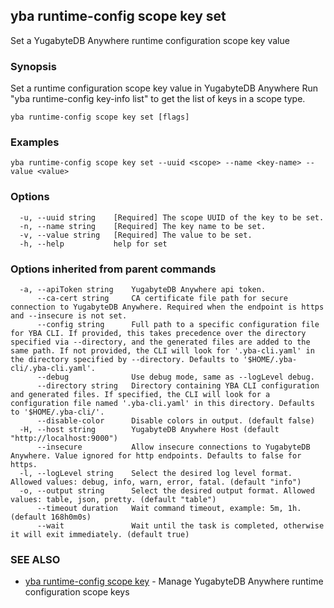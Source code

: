 ## yba runtime-config scope key set

Set a YugabyteDB Anywhere runtime configuration scope key value

### Synopsis

Set a runtime configuration scope key value in YugabyteDB Anywhere Run "yba runtime-config key-info list" to get the list of keys in a scope type.

```
yba runtime-config scope key set [flags]
```

### Examples

```
yba runtime-config scope key set --uuid <scope> --name <key-name> --value <value>
```

### Options

```
  -u, --uuid string    [Required] The scope UUID of the key to be set.
  -n, --name string    [Required] The key name to be set.
  -v, --value string   [Required] The value to be set.
  -h, --help           help for set
```

### Options inherited from parent commands

```
  -a, --apiToken string    YugabyteDB Anywhere api token.
      --ca-cert string     CA certificate file path for secure connection to YugabyteDB Anywhere. Required when the endpoint is https and --insecure is not set.
      --config string      Full path to a specific configuration file for YBA CLI. If provided, this takes precedence over the directory specified via --directory, and the generated files are added to the same path. If not provided, the CLI will look for '.yba-cli.yaml' in the directory specified by --directory. Defaults to '$HOME/.yba-cli/.yba-cli.yaml'.
      --debug              Use debug mode, same as --logLevel debug.
      --directory string   Directory containing YBA CLI configuration and generated files. If specified, the CLI will look for a configuration file named '.yba-cli.yaml' in this directory. Defaults to '$HOME/.yba-cli/'.
      --disable-color      Disable colors in output. (default false)
  -H, --host string        YugabyteDB Anywhere Host (default "http://localhost:9000")
      --insecure           Allow insecure connections to YugabyteDB Anywhere. Value ignored for http endpoints. Defaults to false for https.
  -l, --logLevel string    Select the desired log level format. Allowed values: debug, info, warn, error, fatal. (default "info")
  -o, --output string      Select the desired output format. Allowed values: table, json, pretty. (default "table")
      --timeout duration   Wait command timeout, example: 5m, 1h. (default 168h0m0s)
      --wait               Wait until the task is completed, otherwise it will exit immediately. (default true)
```

### SEE ALSO

* [yba runtime-config scope key](yba_runtime-config_scope_key.md)	 - Manage YugabyteDB Anywhere runtime configuration scope keys

